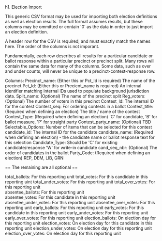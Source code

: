 h1. Election Import

This generic CSV format may be used for importing both election definitions as well as election results. The full format assumes
results, but these columns may be ommitted or contain '0' as the data in order to just import an election definition.

A header row for the CSV is required, and must exactly match the names here. The order of the columns is not imporant.

Fundamentally, each row describes all results for a particular candidate or ballot response within a particular
precinct or precinct split. Many rows will contain the same data for many of the columns. Some data, such as over and under counts,
will never be unique to a precinct-contest-response row.


Columns:
Precinct_name: (Either this or Pct_Id is required) The name of the precinct
Pct_Id: (Either this or Precicnt_name is required) An internal identifier matching internal IDs used to populate background jurisdiction data.
Split_name: (Optional) The name of the precinct split
Reg_voters: (Optional) The number of voters in this precinct
Contest_Id: The internal ID for the contest
Contest_seq: For ordering contests in a ballot
Contest_title: (Required when defining an election) The title / name of the contest
Contest_Type: (Required when defining an election) 'C' for candidate, 'B' for ballot measure, 'P' for straight party
Contest_party_name: (Optional) TBD
Selectable_Options: Number of items that can be selected for this contest
candidate_id: The internal ID for the candidate
candidate_name: (Required when defining an election) - the candidate name or ballot response text for this selection
Candidate_Type: Should be 'C' for existing candidate/response 'W' for write-in candidate
cand_seq_nbr: (Optional) The order of candidates in the ballot
Party_Code: (Required when defining an election) REP, DEM, LIB, GRN

== The remaining are all optional ==

total_ballots: For this reporting unit
total_votes: For this candidate in this reporting uint
total_under_votes: For this reporting unit
total_over_votes: For this reporting unit	
absentee_ballots: For this reporting unit	
absentee_votes: For this candidate in this reporting unit
absentee_under_votes: For this reporting unit
absentee_over_votes: For this reporting unit
early_ballots: For this reporting unit
early_votes: For this candidate in this reporting unit
early_under_votes: For this reporting unit
early_over_votes: For this reporting unit
election_ballots: On election day for this reporting unit
election_votes: On election day for this candidate in this reporting unit
election_under_votes: On election day for this reporting unit
election_over_votes: On election day for this reporting unit